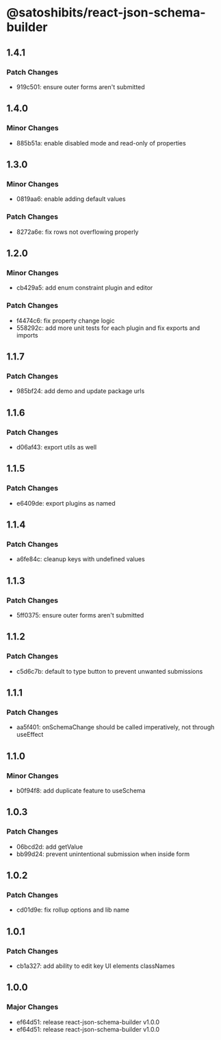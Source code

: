 # @satoshibits/react-json-schema-builder

## 1.4.1

### Patch Changes

- 919c501: ensure outer forms aren't submitted

## 1.4.0

### Minor Changes

- 885b51a: enable disabled mode and read-only of properties

## 1.3.0

### Minor Changes

- 0819aa6: enable adding default values

### Patch Changes

- 8272a6e: fix rows not overflowing properly

## 1.2.0

### Minor Changes

- cb429a5: add enum constraint plugin and editor

### Patch Changes

- f4474c6: fix property change logic
- 558292c: add more unit tests for each plugin and fix exports and imports

## 1.1.7

### Patch Changes

- 985bf24: add demo and update package urls

## 1.1.6

### Patch Changes

- d06af43: export utils as well

## 1.1.5

### Patch Changes

- e6409de: export plugins as named

## 1.1.4

### Patch Changes

- a6fe84c: cleanup keys with undefined values

## 1.1.3

### Patch Changes

- 5ff0375: ensure outer forms aren't submitted

## 1.1.2

### Patch Changes

- c5d6c7b: default to type button to prevent unwanted submissions

## 1.1.1

### Patch Changes

- aa5f401: onSchemaChange should be called imperatively, not through useEffect

## 1.1.0

### Minor Changes

- b0f94f8: add duplicate feature to useSchema

## 1.0.3

### Patch Changes

- 06bcd2d: add getValue
- bb99d24: prevent unintentional submission when inside form

## 1.0.2

### Patch Changes

- cd01d9e: fix rollup options and lib name

## 1.0.1

### Patch Changes

- cb1a327: add ability to edit key UI elements classNames

## 1.0.0

### Major Changes

- ef64d51: release react-json-schema-builder v1.0.0
- ef64d51: release react-json-schema-builder v1.0.0
